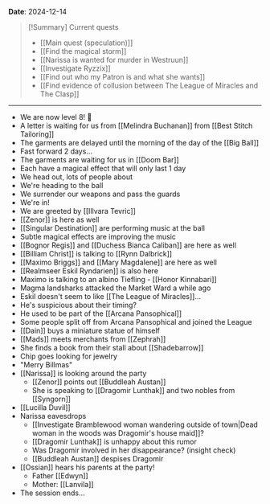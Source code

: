 **Date**: 2024-12-14

> [!Summary] Current quests
> - [[Main quest (speculation)]]
> - [[Find the magical storm]]
> - [[Narissa is wanted for murder in Westruun]]
> - [[Investigate Ryzzix]]
> - [[Find out who my Patron is and what she wants]]
> - [[Find evidence of collusion between The League of Miracles and The Clasp]]

---
- We are now level 8! 🎉
- A letter is waiting for us from [[Melindra Buchanan]] from [[Best Stitch Tailoring]]
- The garments are delayed until the morning of the day of the [[Big Ball]]
- Fast forward 2 days...
- The garments are waiting for us in [[Doom Bar]]
- Each have a magical effect that will only last 1 day
- We head out, lots of people about
- We're heading to the ball
- We surrender our weapons and pass the guards
- We're in!
- We are greeted by [[Illvara Tevric]]
- [[Zenor]] is here as well
- [[Singular Destination]] are performing music at the ball
- Subtle magical effects are improving the music
- [[Bognor Regis]] and [[Duchess Bianca Caliban]] are here as well
- [[Billiam Christ]] is talking to [[Rynn Dalbrick]]
- [[Maximo Briggs]] and [[Mary Magdalene]] are here as well
- [[Realmseer Eskil Ryndarien]] is also here
- Maximo is talking to an albino Tiefling - [[Honor Kinnabari]]
- Magma landsharks attacked the Market Ward a while ago
- Eskil doesn't seem to like [[The League of Miracles]]...
- He's suspicious about their timing?
- He used to be part of the [[Arcana Pansophical]]
- Some people split off from Arcana Pansophical and joined the League
- [[Dain]] buys a miniature statue of himself
- [[Mads]] meets merchants from [[Zephrah]]
- She finds a book from their stall about [[Shadebarrow]]
- Chip goes looking for jewelry
- "Merry Billmas"
- [[Narissa]] is looking around the party
	- [[Zenor]] points out [[Buddleah Austan]]
	- She is speaking to [[Dragomir Lunthak]] and two nobles from [[Syngorn]]
- [[Lucilla Duvil]]
- Narissa eavesdrops
	- [[Investigate Bramblewood woman wandering outside of town|Dead woman in the woods was Dragomir's house maid]]?
	- [[Dragomir Lunthak]] is unhappy about this rumor
	- Was Dragomir involved in her disappearance? (insight check)
	- [[Buddleah Austan]] despises Dragomir
- [[Ossian]] hears his parents at the party!
	- Father [[Edwyn]]
	- Mother: [[Lanvila]]
- The session ends...